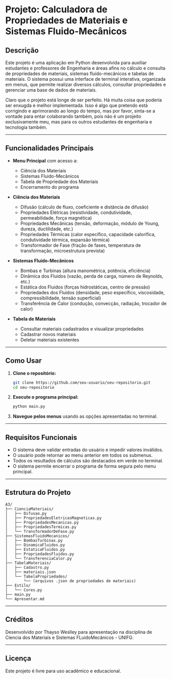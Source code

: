 # Projeto: Calculadora de Propriedades de Materiais e Sistemas Fluido-Mecânicos

## Descrição

Este projeto é uma aplicação em Python desenvolvida para auxiliar estudantes e professores de Engenharia e áreas afins no cálculo e consulta de propriedades de materiais, sistemas fluido-mecânicos e tabelas de materiais. O sistema possui uma interface de terminal interativa, organizada em menus, que permite realizar diversos cálculos, consultar propriedades e gerenciar uma base de dados de materiais.

Claro que o projeto está longe de ser perfeito. Há muita coisa que poderia ser enxugda e melhor implementada. Isso é algo que pretendo está corrigindo e aprimorando ao longo do tempo, mas por favor, sinta-se a vontade para entar colaborando também, pois não é um projeito exclusivamente meu, mas para os outros estudantes de engenharia e tecnologia também.

---

## Funcionalidades Principais

- **Menu Principal** com acesso a:
  - Ciência dos Materiais
  - Sistemas Fluido-Mecânicos
  - Tabela de Propriedade dos Materiais
  - Encerramento do programa

- **Ciência dos Materiais**
  - Difusão (cálculo de fluxo, coeficiente e distância de difusão)
  - Propriedades Elétricas (resistividade, condutividade, permeabilidade, força magnética)
  - Propriedades Mecânicas (tensão, deformação, módulo de Young, dureza, ductilidade, etc.)
  - Propriedades Térmicas (calor específico, capacidade calorífica, condutividade térmica, expansão térmica)
  - Transformador de Fase (fração de fases, temperatura de transformação, microestrutura prevista)

- **Sistemas Fluido-Mecânicos**
  - Bombas e Turbinas (altura manométrica, potência, eficiência)
  - Dinâmica dos Fluidos (vazão, perda de carga, número de Reynolds, etc.)
  - Estática dos Fluidos (forças hidrostáticas, centro de pressão)
  - Propriedades dos Fluidos (densidade, peso específico, viscosidade, compressibilidade, tensão superficial)
  - Transferência de Calor (condução, convecção, radiação, trocador de calor)

- **Tabela de Materiais**
  - Consultar materiais cadastrados e visualizar propriedades
  - Cadastrar novos materiais
  - Deletar materiais existentes

---

## Como Usar

1. **Clone o repositório:**
   ```bash
   git clone https://github.com/seu-usuario/seu-repositorio.git
   cd seu-repositorio
   ```

2. **Execute o programa principal:**
   ```bash
   python main.py
   ```

3. **Navegue pelos menus** usando as opções apresentadas no terminal.

---

## Requisitos Funcionais

- O sistema deve validar entradas do usuário e impedir valores inválidos.
- O usuário pode retornar ao menu anterior em todos os submenus.
- Todos os resultados de cálculos são destacados em verde no terminal.
- O sistema permite encerrar o programa de forma segura pelo menu principal.

---

## Estrutura do Projeto

```
A3/
├── CienciaMateriais/
│   ├── Difusao.py
│   ├── PropriedadesEletricasMagneticas.py
│   ├── PropriedadesMecanicas.py
│   ├── PropriedadesTermicas.py
│   └── TransformadorDeFase.py
├── SistemasFluidoMecanicos/
│   ├── BombasTurbinas.py
│   ├── DinamicaFluidos.py
│   ├── EstaticaFluidos.py
│   ├── PropriedadesFluidos.py
│   └── TransferenciaCalor.py
├── TabelaMateriais/
│   ├── Cadastro.py
│   ├── materiais.json
│   └── TabelaPropriedades/
│       └── (arquivos .json de propriedades de materiais)
├── Estilo/
│   └── Cores.py
├── main.py
└── Apresentar.md
```
---

## Créditos

Desenvolvido por Thayso Weslley para apresentação na disciplina de Ciencia dos Materiais e Sistemas FLuidoMecânicos - UNIFG.

---

## Licença

Este projeto é livre para uso acadêmico e educacional.
